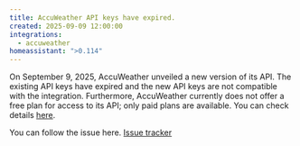 ```yaml
---
title: AccuWeather API keys have expired.
created: 2025-09-09 12:00:00
integrations:
  - accuweather
homeassistant: ">0.114"
---
```


On September 9, 2025, AccuWeather unveiled a new version of its API. The existing API keys have expired and the new API keys are not compatible with the integration. Furthermore, AccuWeather currently does not offer a free plan for access to its API; only paid plans are available. You can check details [here](https://developer.accuweather.com/pricing).


You can follow the issue here.
[Issue tracker](https://github.com/home-assistant/core/issues/149554)